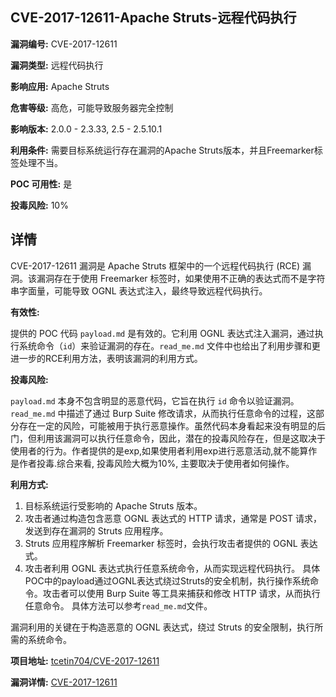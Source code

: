 ## CVE-2017-12611-Apache Struts-远程代码执行

**漏洞编号:** CVE-2017-12611

**漏洞类型:** 远程代码执行

**影响应用:** Apache Struts

**危害等级:** 高危，可能导致服务器完全控制

**影响版本:** 2.0.0 - 2.3.33, 2.5 - 2.5.10.1

**利用条件:** 需要目标系统运行存在漏洞的Apache Struts版本，并且Freemarker标签处理不当。

**POC 可用性:** 是

**投毒风险:** 10%

## 详情

CVE-2017-12611 漏洞是 Apache Struts 框架中的一个远程代码执行 (RCE) 漏洞。该漏洞存在于使用 Freemarker 标签时，如果使用不正确的表达式而不是字符串字面量，可能导致 OGNL 表达式注入，最终导致远程代码执行。

**有效性:**

提供的 POC 代码 `payload.md` 是有效的。它利用 OGNL 表达式注入漏洞，通过执行系统命令（`id`）来验证漏洞的存在。`read_me.md` 文件中也给出了利用步骤和更进一步的RCE利用方法，表明该漏洞的利用方式。

**投毒风险:**

`payload.md` 本身不包含明显的恶意代码，它旨在执行 `id` 命令以验证漏洞。`read_me.md` 中描述了通过 Burp Suite 修改请求，从而执行任意命令的过程，这部分存在一定的风险，可能被用于执行恶意操作。虽然代码本身看起来没有明显的后门，但利用该漏洞可以执行任意命令，因此，潜在的投毒风险存在，但是这取决于使用者的行为。作者提供的是exp,如果使用者利用exp进行恶意活动,就不能算作是作者投毒.综合来看, 投毒风险大概为10%, 主要取决于使用者如何操作。

**利用方式:**

1.  目标系统运行受影响的 Apache Struts 版本。
2.  攻击者通过构造包含恶意 OGNL 表达式的 HTTP 请求，通常是 POST 请求，发送到存在漏洞的 Struts 应用程序。
3.  Struts 应用程序解析 Freemarker 标签时，会执行攻击者提供的 OGNL 表达式。
4.  攻击者利用 OGNL 表达式执行任意系统命令，从而实现远程代码执行。 具体POC中的payload通过OGNL表达式绕过Struts的安全机制，执行操作系统命令。攻击者可以使用 Burp Suite 等工具来捕获和修改 HTTP 请求，从而执行任意命令。 具体方法可以参考`read_me.md`文件。

漏洞利用的关键在于构造恶意的 OGNL 表达式，绕过 Struts 的安全限制，执行所需的系统命令。 

**项目地址:** [tcetin704/CVE-2017-12611](https://github.com/tcetin704/CVE-2017-12611)

**漏洞详情:** [CVE-2017-12611](https://nvd.nist.gov/vuln/detail/CVE-2017-12611)